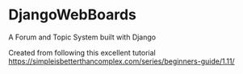 # DjangoWebBoards
A Forum and Topic System built with Django


Created from following this excellent tutorial
https://simpleisbetterthancomplex.com/series/beginners-guide/1.11/

